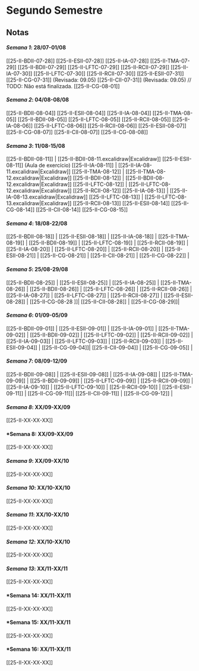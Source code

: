# Segundo Semestre

## **Notas**

#### *Semana 1*: 28/07-01/08
[[25-II-BDII-07-28]] 
[[25-II-ESII-07-28]] 
[[25-II-IA-07-28]] 
[[25-II-TMA-07-29]] 
[[25-II-BDII-07-29]] 
[[25-II-LFTC-07-29]] 
[[25-II-RCII-07-29]] 
[[25-II-IA-07-30]] 
[[25-II-LFTC-07-30]] 
[[25-II-RCII-07-30]] 
[[25-II-ESII-07-31]] 
[[25-II-CG-07-31]] (Revisada: 09.05)
[[25-II-CII-07-31]] (Revisada: 09.05) // TODO: Não está finalizada.
[[25-II-CG-08-01]]

#### *Semana 2*: 04/08-08/08
[[25-II-BDII-08-04]] 
[[25-II-ESII-08-04]] 
[[25-II-IA-08-04]] 
[[25-II-TMA-08-05]] 
[[25-II-BDII-08-05]] 
[[25-II-LFTC-08-05]]
[[25-II-RCII-08-05]]
[[25-II-IA-08-06]] 
[[25-II-LFTC-08-06]] 
[[25-II-RCII-08-06]] 
[[25-II-ESII-08-07]] 
[[25-II-CG-08-07]] 
[[25-II-CII-08-07]] 
[[25-II-CG-08-08]] 

#### *Semana 3*: 11/08-15/08
[[25-II-BDII-08-11]] | [[25-II-BDII-08-11.excalidraw|Excalidraw]] 
[[25-II-ESII-08-11]] (Aula de exercício)
[[25-II-IA-08-11]] | [[25-II-IA-08-11.excalidraw|Excalidraw]] 
[[25-II-TMA-08-12]] | [[25-II-TMA-08-12.excalidraw|Excalidraw]] 
[[25-II-BDII-08-12]] | [[25-II-BDII-08-12.excalidraw|Excalidraw]] 
[[25-II-LFTC-08-12]] | [[25-II-LFTC-08-12.excalidraw|Excalidraw]] 
[[25-II-RCII-08-12]] 
[[25-II-IA-08-13]] | [[25-II-IA-08-13.excalidraw|Excalidraw]] 
[[25-II-LFTC-08-13]] | [[25-II-LFTC-08-13.excalidraw|Excalidraw]]
[[25-II-RCII-08-13]]
[[25-II-ESII-08-14]]
[[25-II-CG-08-14]]
[[25-II-CII-08-14]]
[[25-II-CG-08-15]]

#### *Semana 4*: 18/08-22/08
[[25-II-BDII-08-18]] | 
[[25-II-ESII-08-18]] | 
[[25-II-IA-08-18]] |
[[25-II-TMA-08-19]] | 
[[25-II-BDII-08-19]] | 
[[25-II-LFTC-08-19]] | 
[[25-II-RCII-08-19]] |
[[25-II-IA-08-20]] |
[[25-II-LFTC-08-20]] | 
[[25-II-RCII-08-20]] |
[[25-II-ESII-08-21]] |
[[25-II-CG-08-21]] |
[[25-II-CII-08-21]] |
[[25-II-CG-08-22]] |

#### *Semana 5*: 25/08-29/08
[[25-II-BDII-08-25]] | 
[[25-II-ESII-08-25]] | 
[[25-II-IA-08-25]] |
[[25-II-TMA-08-26]] |
[[25-II-BDII-08-26]] | 
[[25-II-LFTC-08-26]] | 
[[25-II-RCII-08-26]] |
[[25-II-IA-08-27]] | 
[[25-II-LFTC-08-27]] | 
[[25-II-RCII-08-27]] |
[[25-II-ESII-08-28]] |
[[25-II-CG-08-28 ]]|
[[25-II-CII-08-28]] |
[[25-II-CG-08-29]]|

#### *Semana 6*: 01/09-05/09
[[25-II-BDII-09-01]] | 
[[25-II-ESII-09-01]] | 
[[25-II-IA-09-01]] |
[[25-II-TMA-09-02]] |
[[25-II-BDII-09-02]] | 
[[25-II-LFTC-09-02]] | 
[[25-II-RCII-09-02]] |
[[25-II-IA-09-03]] | 
[[25-II-LFTC-09-03]] | 
[[25-II-RCII-09-03]] |
[[25-II-ESII-09-04]] |
[[25-II-CG-09-04]]|
[[25-II-CII-09-04]] |
[[25-II-CG-09-05]] |


#### *Semana 7*: 08/09-12/09
[[25-II-BDII-09-08]] | 
[[25-II-ESII-09-08]] | 
[[25-II-IA-09-08]] |
[[25-II-TMA-09-09]] |
[[25-II-BDII-09-09]] | 
[[25-II-LFTC-09-09]] | 
[[25-II-RCII-09-09]] |
[[25-II-IA-09-10]] | 
[[25-II-LFTC-09-10]] | 
[[25-II-RCII-09-10]] |
[[25-II-ESII-09-11]] |
[[25-II-CG-09-11]]|
[[25-II-CII-09-11]] |
[[25-II-CG-09-12]] |
#### *Semana 8*: XX/09-XX/09
[[25-II-XX-XX-XX]]

#### *Semana 8: XX/09-XX/09
[[25-II-XX-XX-XX]]

#### *Semana 9*: XX/09-XX/10
[[25-II-XX-XX-XX]]

#### *Semana 10*: XX/10-XX/10
[[25-II-XX-XX-XX]]

#### *Semana 11*: XX/10-XX/10
[[25-II-XX-XX-XX]]

#### *Semana 12*: XX/10-XX/10
[[25-II-XX-XX-XX]]

#### *Semana 13*: XX/11-XX/11
[[25-II-XX-XX-XX]]

#### *Semana 14: XX/11-XX/11
[[25-II-XX-XX-XX]]

#### *Semana 15: XX/11-XX/11
[[25-II-XX-XX-XX]]

#### *Semana 16: XX/11-XX/11
[[25-II-XX-XX-XX]]
